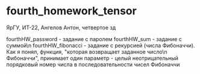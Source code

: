 # fourth_homework_tensor
ЯрГУ, ИТ-22, Ангелов Антон, четвертое зд

fourthHW_password - задание с паролем
fourthHW_sum - задание с суммой\n
fourthHW_fibonacci - задание с рекурсией (числа Фибоначчи). Как я понял, функция, "которая возвращает заданное число\n Фибоначчи", принимает один параметр - целый неотрицательный порядковый номер числа в последовательности чисел Фибоначчи
